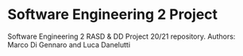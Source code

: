 # Software Engineering 2 Project
Software Engineering 2 RASD & DD Project 20/21 repository.
Authors: Marco Di Gennaro and Luca Danelutti

